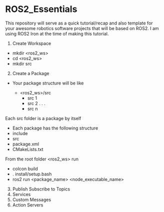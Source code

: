 # ROS2_Essentials


This repository will serve as a quick tutorial/recap and also template for your awesome robotics software projects that will be based on ROS2. I am using ROS2 Iron at the time of making this tutorial.


1. Create Workspace
- mkdir <ros2_ws>
- cd <ros2_ws>
- mkdir src


2. Create a Package
- Your package structure will be like
  
  - <ros2_ws>/src
      - src 1
      - src 2
      .
      .
      .
      - src n

Each src folder is a package by itself

- Each package has the following structure
- include
- src
- package.xml
- CMakeLists.txt


From the root folder <ros2_ws> run
- colcon build
- . install/setup.bash
- ros2 run <package_name> <node_executable_name>


3. Publish Subscribe to Topics
4. Services
5. Custom Messages
6. Action Servers
